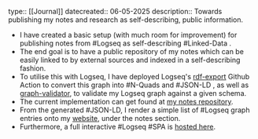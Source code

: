 type:: [[Journal]]
datecreated:: 06-05-2025
description:: Towards publishing my notes and research as self-describing, public information.

- I have created a basic setup (with much room for improvement) for publishing notes from #Logseq as self-describing #Linked-Data .
- The end goal is to have a public repository of my notes which can be easily linked to by external sources and indexed in a self-describing fashion.
- To utilise this with Logseq, I have deployed Logseq's [rdf-export](https://github.com/logseq/rdf-export) Github Action to convert this graph into #N-Quads and #JSON-LD , as well as [graph-validator](https://github.com/logseq/graph-validator), to validate my Logseq graph against a given schema.
- The current implementation can get found at [my notes repository](https://github.com/chadsr/notes).
- From the generated #JSON-LD, I render a simple list of #Logseq graph entries onto my [website](https://ross.ch), under the notes section.
- Furthermore, a full interactive #Logseq #SPA is [hosted here](https://notes.ross.ch).